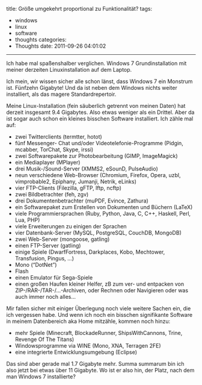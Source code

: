 title: Größe umgekehrt proportional zu Funktionalität?
tags:
  - windows
  - linux
  - software
  - thoughts
categories:
  - Thoughts
date: 2011-09-26 04:01:02
---

Ich habe mal spaßenshalber verglichen. Windows&nbsp;7 Grundinstallation mit meiner derzeiten Linuxinstallation auf dem Laptop.

Ich mein, wir wissen sicher alle schon länst, dass Windows&nbsp;7 ein Monstrum ist. Fünfzehn Gigabyte! Und da ist neben dem Windows nichts weiter installiert, als das magere Standardrepertoir.

Meine Linux-Installation (fein säuberlich getrennt von meinen Daten) hat derzeit insgesamt 9.4 Gigabytes. Also etwas weniger als ein Drittel. Aber da ist sogar auch schon ein kleines bisschen Software installiert. Ich zähle mal auf:

*   zwei Twitterclients (termtter, hotot)
*   fünf Messenger- Chat und/oder Videotelefonie-Programme (Pidgin, mcabber, TorChat, Skype, irssi)
*   zwei Softwarepakete zur Photobearbeitung (<span class="caps">GIMP</span>, ImageMagick)
*   ein Mediaplayer (MPlayer)
*   drei Musik-/Sound-Server (<span class="caps">XMMS2</span>, eSounD, PulseAudio)
*   neun verschiedene Web-Browser (Chromium, Firefox, Opera, uzbl, vimprobable2, Epiphany, Jumanji, Netrik, eLinks)
*   vier <span class="caps">FTP</span>-Clients (Filezilla, gFTP, lftp, ncftp)
*   zwei Bildbetrachter (feh, zgv)
*   drei Dokumentenbetrachter (muPDF, Evince, Zathura)
*   ein Softwarepaket zum Erstellen von Dokumenten und Büchern (LaTeX)
*   viele Programmiersprachen (Ruby, Python, Java, C, C++, Haskell, Perl, Lua, <span class="caps">PHP</span>)
*   viele Erweiterungen zu einigen der Sprachen
*   vier Datenbank-Server (MySQL, PostgreSQL, CouchDB, MongoDB)
*   zwei Web-Server (mongoose, gatling)
*   einen <span class="caps">FTP</span>-Server (gatling)
*   einige Spiele (DwarfFortress, Darkplaces, Kobo, Mechtower, Transfusion, Pingus, …)
*   Mono (&#8220;DotNet&#8221;)
*   Flash
*   einen Emulator für Sega-Spiele
*   einen großen Haufen kleiner Helfer, zB zum ver- und entpacken von <span class="caps">ZIP</span>-/<span class="caps">RAR</span>-/<span class="caps">TAR</span>-/…-Archiven, oder Rechnen oder Navigieren oder was auch immer noch alles…

Mir fallen sicher mit einiger Überlegung noch viele weitere Sachen ein, die ich vergessen habe. Und wenn ich noch ein bisschen signifikante Software in meinem Datenbereich aka Home mitzähle, kommen noch hinzu:

*   mehr Spiele (Minecraft, BlockadeRunner, ShipsWithCannons, Trine, Revenge Of The Titans)
*   Windowsprogramme via <span class="caps">WINE</span> (Mono, <span class="caps">XNA</span>, Terragen 2FE)
*   eine integrierte Entwicklungsumgebung (Eclipse)

Das sind aber gerade mal 1.7 Gigabyte mehr. Summa summarum bin ich also jetzt bei etwas über 11 Gigabyte. Wo ist er also hin, der Platz, nach dem man Windows&nbsp;7 installierte?
